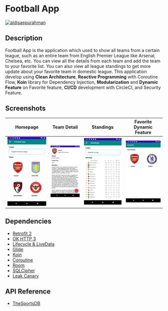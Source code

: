 # Football App

[![aldisaepurahman](https://circleci.com/gh/aldisaepurahman/MyFootballApp.svg?style=svg)](https://circleci.com/gh/aldisaepurahman/MyFootballApp)

## Description
Football App is the application which used to show all teams from a certain league, such as an entire team from English Premier League like Arsenal, Chelsea, etc. You can view all the details from each team and add the team to your favorite list. You can also view all league standings to get more update about your favorite team in domestic league. This application develop using **Clean Architecture**, **Reactive Programming** with Coroutine Flow, **Koin** library for Dependency Injection, **Modularization** and **Dynamic Feature** on Favorite feature, **CI/CD** development with CircleCI, and Security Feature.

## Screenshots
| Homepage       | Team Detail       | Standings       | Favorite Dynamic Feature       |
| -------------- | --------------    | --------------  | --------------                 |
| ![](https://github.com/aldisaepurahman/MyFootballApp/blob/master/app/src/main/assets/football_homepage.png) | ![](https://github.com/aldisaepurahman/MyFootballApp/blob/master/app/src/main/assets/football_team_detail.png)    | ![](https://github.com/aldisaepurahman/MyFootballApp/blob/master/app/src/main/assets/football_standings.png) | ![](https://github.com/aldisaepurahman/MyFootballApp/blob/master/app/src/main/assets/football_dynamic_feature_favorite.png)

## Dependencies
- [Retrofit 2](https://square.github.io/retrofit/)
- [OK HTTP 3](https://square.github.io/okhttp/)
- [Lifecycle & LiveData](https://developer.android.com/jetpack/androidx/releases/lifecycle)
- [Glide](https://github.com/bumptech/glide)
- [Koin](https://insert-koin.io/docs/quickstart/kotlin)
- [Coroutine](https://github.com/Kotlin/kotlinx.coroutines)
- [Room](https://developer.android.com/jetpack/androidx/releases/room)
- [SQLCipher](https://github.com/sqlcipher/android-database-sqlcipher)
- [Leak Canary](https://github.com/square/leakcanary)

## API Reference
- [TheSportsDB](https://www.thesportsdb.com/api.php)
